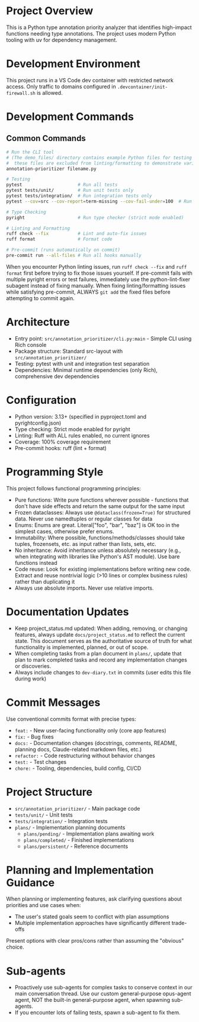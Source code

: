 # Project Overview

This is a Python type annotation priority analyzer that identifies high-impact functions needing type annotations. The project uses modern Python tooling with uv for dependency management.

# Development Environment

This project runs in a VS Code dev container with restricted network access. Only traffic to domains configured in `.devcontainer/init-firewall.sh` is allowed.

# Development Commands

## Common Commands
```bash
# Run the CLI tool
# (The demo_files/ directory contains example Python files for testing the tool,
#  these files are excluded from linting/formatting to demonstrate various scenarios)
annotation-prioritizer filename.py

# Testing
pytest                     # Run all tests
pytest tests/unit/         # Run unit tests only
pytest tests/integration/  # Run integration tests only
pytest --cov=src --cov-report=term-missing --cov-fail-under=100  # Run tests with 100% coverage enforcement

# Type Checking
pyright                    # Run type checker (strict mode enabled)

# Linting and Formatting
ruff check --fix           # Lint and auto-fix issues
ruff format                # Format code

# Pre-commit (runs automatically on commit)
pre-commit run --all-files # Run all hooks manually
```

When you encounter Python linting issues, run `ruff check --fix` and `ruff format` first before trying to fix those issues yourself.
If pre-commit fails with multiple pyright errors or test failures, immediately use the python-lint-fixer subagent instead of fixing manually.
When fixing linting/formatting issues while satisfying pre-commit, ALWAYS `git add` the fixed files before attempting to commit again.

# Architecture

- Entry point: `src/annotation_prioritizer/cli.py:main` - Simple CLI using Rich console
- Package structure: Standard src-layout with `src/annotation_prioritizer/`
- Testing: pytest with unit and integration test separation
- Dependencies: Minimal runtime dependencies (only Rich), comprehensive dev dependencies

# Configuration

- Python version: 3.13+ (specified in pyproject.toml and pyrightconfig.json)
- Type checking: Strict mode enabled for pyright
- Linting: Ruff with ALL rules enabled, no current ignores
- Coverage: 100% coverage requirement
- Pre-commit hooks: ruff (lint + format)

# Programming Style

This project follows functional programming principles:

- Pure functions: Write pure functions wherever possible - functions that don't have side effects and return the same output for the same input
- Frozen dataclasses: Always use `@dataclass(frozen=True)` for structured data. Never use namedtuples or regular classes for data
- Enums: Enums are great. Literal["foo", "bar", "baz"] is OK too in the simplest cases, otherwise prefer enums.
- Immutability: Where possible, functions/methods/classes should take tuples, frozensets, etc. as input rather than lists, sets, etc.
- No inheritance: Avoid inheritance unless absolutely necessary (e.g., when integrating with libraries like Python's AST module). Use bare functions instead
- Code reuse: Look for existing implementations before writing new code. Extract and reuse nontrivial logic (>10 lines or complex business rules) rather than duplicating it
- Always use absolute imports. Never use relative imports.

# Documentation Updates

- Keep project_status.md updated: When adding, removing, or changing features, always update `docs/project_status.md` to reflect the current state. This document serves as the authoritative source of truth for what functionality is implemented, planned, or out of scope.
- When completing tasks from a plan document in `plans/`, update that plan to mark completed tasks and record any implementation changes or discoveries.
- Always include changes to `dev-diary.txt` in commits (user edits this file during work)

# Commit Messages

Use conventional commits format with precise types:
- `feat:` - New user-facing functionality only (core app features)
- `fix:` - Bug fixes
- `docs:` - Documentation changes (docstrings, comments, README, planning docs, Claude-related markdown files, etc.)
- `refactor:` - Code restructuring without behavior changes
- `test:` - Test changes
- `chore:` - Tooling, dependencies, build config, CI/CD

# Project Structure

- `src/annotation_prioritizer/` - Main package code
- `tests/unit/` - Unit tests
- `tests/integration/` - Integration tests
- `plans/` - Implementation planning documents
  - `plans/pending/` - Implementation plans awaiting work
  - `plans/completed/` - Finished implementations
  - `plans/persistent/` - Reference documents

# Planning and Implementation Guidance

When planning or implementing features, ask clarifying questions about priorities and use cases when:
- The user's stated goals seem to conflict with plan assumptions
- Multiple implementation approaches have significantly different trade-offs

Present options with clear pros/cons rather than assuming the "obvious" choice.

# Sub-agents

- Proactively use sub-agents for complex tasks to conserve context in our main conversation thread. Use our custom general-purpose opus-agent agent, NOT the built-in general-purpose agent, when spawning sub-agents.
- If you encounter lots of failing tests, spawn a sub-agent to fix them.

